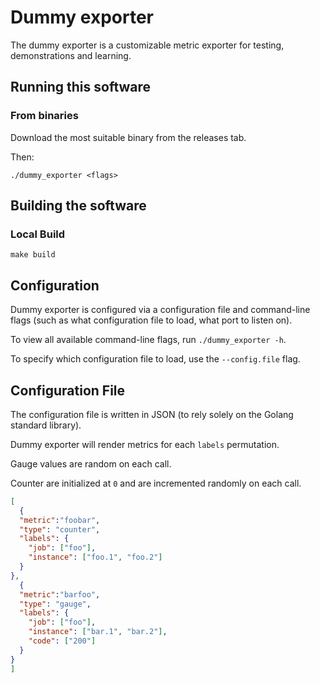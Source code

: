 # Dummy exporter

The dummy exporter is a customizable metric exporter for testing, demonstrations and learning.

## Running this software

### From binaries

Download the most suitable binary from the releases tab.

Then:

    ./dummy_exporter <flags>

## Building the software

### Local Build

    make build

## Configuration

Dummy exporter is configured via a configuration file and command-line flags (such as what configuration file to load, what port to listen on).

To view all available command-line flags, run `./dummy_exporter -h`.

To specify which configuration file to load, use the `--config.file` flag.

## Configuration File

The configuration file is written in JSON (to rely solely on the Golang standard library).

Dummy exporter will render metrics for each `labels` permutation.

Gauge values are random on each call.

Counter are initialized at `0` and are incremented randomly on each call.

```json
[
  {
  "metric":"foobar",
  "type": "counter",
  "labels": {
    "job": ["foo"],
    "instance": ["foo.1", "foo.2"]
  }
},
  {
  "metric":"barfoo",
  "type": "gauge",
  "labels": {
    "job": ["foo"],
    "instance": ["bar.1", "bar.2"],
    "code": ["200"]
  }
}
]
```
